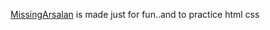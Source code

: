 [MissingArsalan](https://harshopes.github.io/missingArsalan/) is made just for fun..and to practice html css
